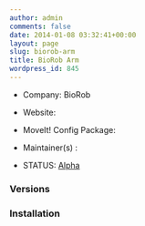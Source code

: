 ```yaml
---
author: admin
comments: false
date: 2014-01-08 03:32:41+00:00
layout: page
slug: biorob-arm
title: BioRob Arm
wordpress_id: 845
---
```



	
  * Company: BioRob

	
  * Website:

	
  * MoveIt! Config Package:

	
  * Maintainer(s) :

	
  * STATUS: [Alpha](/about/moveit-status#status-code-robots)




### Versions








### Installation






